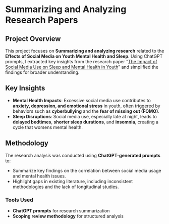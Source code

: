 # Summarizing and Analyzing Research Papers

## Project Overview

This project focuses on **Summarizing and analyzing research** related to the **Effects of Social Media on Youth Mental Health and Sleep**. Using ChatGPT prompts, I extracted key insights from the research paper “[The Impact of Social Media Use on Sleep and Mental Health in Youth](https://link.springer.com/article/10.1007/s11920-024-01481-9)” and simplified the findings for broader understanding.

## Key Insights

- **Mental Health Impacts**: Excessive social media use contributes to **anxiety, depression, and emotional stress** in youth, often triggered by behaviors such as **cyberbullying** and the **fear of missing out (FOMO)**.
- **Sleep Disruptions**: Social media use, especially late at night, leads to **delayed bedtimes**, **shorter sleep durations**, and **insomnia**, creating a cycle that worsens mental health.

## Methodology

The research analysis was conducted using **ChatGPT-generated prompts** to:
- Summarize key findings on the correlation between social media usage and mental health issues.
- Highlight gaps in existing literature, including inconsistent methodologies and the lack of longitudinal studies.

### Tools Used
- **ChatGPT prompts** for research summarization
- **Scoping review methodology** for structured analysis
